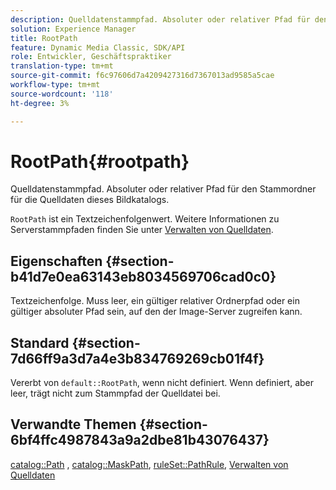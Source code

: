 ```yaml
---
description: Quelldatenstammpfad. Absoluter oder relativer Pfad für den Stammordner für die Quelldaten dieses Bildkatalogs.
solution: Experience Manager
title: RootPath
feature: Dynamic Media Classic, SDK/API
role: Entwickler, Geschäftspraktiker
translation-type: tm+mt
source-git-commit: f6c97606d7a4209427316d7367013ad9585a5cae
workflow-type: tm+mt
source-wordcount: '118'
ht-degree: 3%

---
```



# RootPath{#rootpath}

Quelldatenstammpfad. Absoluter oder relativer Pfad für den Stammordner für die Quelldaten dieses Bildkatalogs.

`RootPath` ist ein Textzeichenfolgenwert. Weitere Informationen zu Serverstammpfaden finden Sie unter [Verwalten von Quelldaten](../../../../../is-api/image-serving-api-ref/c-configuration-and-administration/c-managing-content/r-source-data.md#reference-4eebd51b2db2401c90be771d3382329e).

## Eigenschaften {#section-b41d7e0ea63143eb8034569706cad0c0}

Textzeichenfolge. Muss leer, ein gültiger relativer Ordnerpfad oder ein gültiger absoluter Pfad sein, auf den der Image-Server zugreifen kann.

## Standard {#section-7d66ff9a3d7a4e3b834769269cb01f4f}

Vererbt von `default::RootPath`, wenn nicht definiert. Wenn definiert, aber leer, trägt nicht zum Stammpfad der Quelldatei bei.

## Verwandte Themen {#section-6bf4ffc4987843a9a2dbe81b43076437}

[catalog::Path](/help/aem-is-ir-api/is-api/image-catalog/image-serving-api-ref/c-image-catalog-reference/c-image-svg-data-reference/c-image-data-reference/r-path-cat.md) ,  [catalog::MaskPath](/help/aem-is-ir-api/is-api/image-catalog/image-serving-api-ref/c-image-catalog-reference/c-image-svg-data-reference/c-image-data-reference/r-maskpath-cat.md),   [ruleSet::PathRule](../../../../../is-api/image-catalog/image-serving-api-ref/c-image-catalog-reference/c-rule-set-reference/c-rule-set-reference.md#concept-3e5058cf3507470b82cac638df23ea8e),  [Verwalten von Quelldaten](../../../../../is-api/image-serving-api-ref/c-configuration-and-administration/c-managing-content/r-source-data.md#reference-4eebd51b2db2401c90be771d3382329e)
